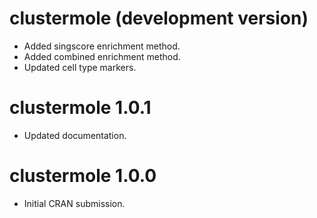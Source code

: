 # clustermole (development version)

* Added singscore enrichment method.
* Added combined enrichment method.
* Updated cell type markers.

# clustermole 1.0.1

* Updated documentation.

# clustermole 1.0.0

* Initial CRAN submission.
